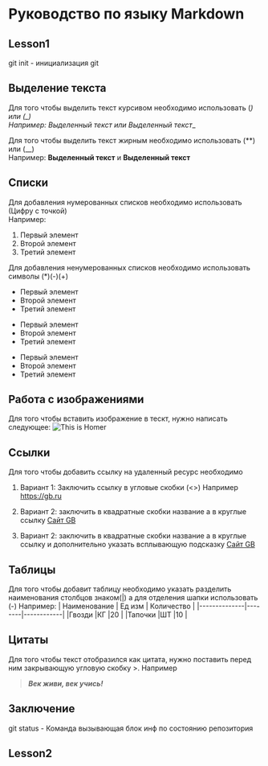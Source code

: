# Руководство по языку Markdown

## Lesson1
git init - инициализация git
## Выделение текста

Для того чтобы выделить текст курсивом необходимо использовать (*) или (_)</br>
Например: *Выделенный текст* или _Выделенный текст_*_ 

Для того чтобы выделить текст жирным необходимо использовать (**) или (__)</br>
Например: **Выделенный текст** и __Выделенный текст__

## Списки

Для добавления нумерованных списков необходимо использовать (Цифру с точкой)</br>
Например: </br>
1. Первый элемент
2. Второй элемент
3. Третий элемент

Для добавления ненумерованных списков необходимо использовать символы (*)(-)(+)</br>
* Первый элемент
* Второй элемент
* Третий элемент
- Первый элемент
- Второй элемент
- Третий элемент
+ Первый элемент
+ Второй элемент
+ Третий элемент

## Работа с изображениями

Для того чтобы вставить изображение в тескт, нужно написать следующее:
![This is Homer](Homer.jpg)

## Ссылки

Для того чтобы добавить ссылку на удаленный ресурс необходимо 
1. Вариант 1: Заключить ссылку в угловые скобки (<>) 
Например <https://gb.ru>

2. Вариант 2: заключить в квадратные скобки название а в круглые ссылку [Сайт GB](https://gb.ru)

2. Вариант 2: заключить в квадратные скобки название а в круглые ссылку и дополнительно указать всплывающую подсказку [Сайт GB](https://gb.ru "Нажми")

## Таблицы

Для того чтобы добавит таблицу необходимо указать разделить наименования столбцов знаком(|) а для отделения шапки использовать (-) Например:
| Наименование | Ед изм | Количество |
|--------------|--------|------------|
|Гвозди        |КГ      |20          |
|Тапочки       |ШТ      |10          |

## Цитаты

Для того чтобы текст отобразился как цитата, нужно поставить перед ним закрывающую угловую скобку >. Например
> **_Век живи, век учись!_**

## Заключение
git status - Команда вызывающая блок инф по состоянию репозитория
## Lesson2
